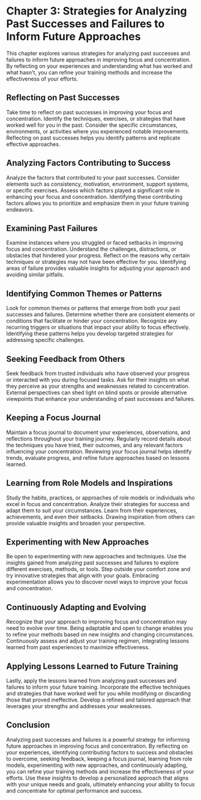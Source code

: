 Chapter 3: Strategies for Analyzing Past Successes and Failures to Inform Future Approaches
===========================================================================================

This chapter explores various strategies for analyzing past successes and failures to inform future approaches in improving focus and concentration. By reflecting on your experiences and understanding what has worked and what hasn't, you can refine your training methods and increase the effectiveness of your efforts.

Reflecting on Past Successes
----------------------------

Take time to reflect on past successes in improving your focus and concentration. Identify the techniques, exercises, or strategies that have worked well for you in the past. Consider the specific circumstances, environments, or activities where you experienced notable improvements. Reflecting on past successes helps you identify patterns and replicate effective approaches.

Analyzing Factors Contributing to Success
-----------------------------------------

Analyze the factors that contributed to your past successes. Consider elements such as consistency, motivation, environment, support systems, or specific exercises. Assess which factors played a significant role in enhancing your focus and concentration. Identifying these contributing factors allows you to prioritize and emphasize them in your future training endeavors.

Examining Past Failures
-----------------------

Examine instances where you struggled or faced setbacks in improving focus and concentration. Understand the challenges, distractions, or obstacles that hindered your progress. Reflect on the reasons why certain techniques or strategies may not have been effective for you. Identifying areas of failure provides valuable insights for adjusting your approach and avoiding similar pitfalls.

Identifying Common Themes or Patterns
-------------------------------------

Look for common themes or patterns that emerge from both your past successes and failures. Determine whether there are consistent elements or conditions that facilitate or hinder your concentration. Recognize any recurring triggers or situations that impact your ability to focus effectively. Identifying these patterns helps you develop targeted strategies for addressing specific challenges.

Seeking Feedback from Others
----------------------------

Seek feedback from trusted individuals who have observed your progress or interacted with you during focused tasks. Ask for their insights on what they perceive as your strengths and weaknesses related to concentration. External perspectives can shed light on blind spots or provide alternative viewpoints that enhance your understanding of past successes and failures.

Keeping a Focus Journal
-----------------------

Maintain a focus journal to document your experiences, observations, and reflections throughout your training journey. Regularly record details about the techniques you have tried, their outcomes, and any relevant factors influencing your concentration. Reviewing your focus journal helps identify trends, evaluate progress, and refine future approaches based on lessons learned.

Learning from Role Models and Inspirations
------------------------------------------

Study the habits, practices, or approaches of role models or individuals who excel in focus and concentration. Analyze their strategies for success and adapt them to suit your circumstances. Learn from their experiences, achievements, and even their setbacks. Drawing inspiration from others can provide valuable insights and broaden your perspective.

Experimenting with New Approaches
---------------------------------

Be open to experimenting with new approaches and techniques. Use the insights gained from analyzing past successes and failures to explore different exercises, methods, or tools. Step outside your comfort zone and try innovative strategies that align with your goals. Embracing experimentation allows you to discover novel ways to improve your focus and concentration.

Continuously Adapting and Evolving
----------------------------------

Recognize that your approach to improving focus and concentration may need to evolve over time. Being adaptable and open to change enables you to refine your methods based on new insights and changing circumstances. Continuously assess and adjust your training regimen, integrating lessons learned from past experiences to maximize effectiveness.

Applying Lessons Learned to Future Training
-------------------------------------------

Lastly, apply the lessons learned from analyzing past successes and failures to inform your future training. Incorporate the effective techniques and strategies that have worked well for you while modifying or discarding those that proved ineffective. Develop a refined and tailored approach that leverages your strengths and addresses your weaknesses.

Conclusion
----------

Analyzing past successes and failures is a powerful strategy for informing future approaches in improving focus and concentration. By reflecting on your experiences, identifying contributing factors to success and obstacles to overcome, seeking feedback, keeping a focus journal, learning from role models, experimenting with new approaches, and continuously adapting, you can refine your training methods and increase the effectiveness of your efforts. Use these insights to develop a personalized approach that aligns with your unique needs and goals, ultimately enhancing your ability to focus and concentrate for optimal performance and success.
